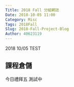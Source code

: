 ```yaml
---
Title: 2018 Fall 分組網誌
Date: 2018-10-05 11:00
Category: Misc
Tags: 2018Fall
Slug: 2018-Fall-Project-Blog
Author: 40623119
---
```


2018 10/05 TEST

<!-- PELICAN_END_SUMMARY -->

課程倉儲
----

今日禮拜五 測試中

